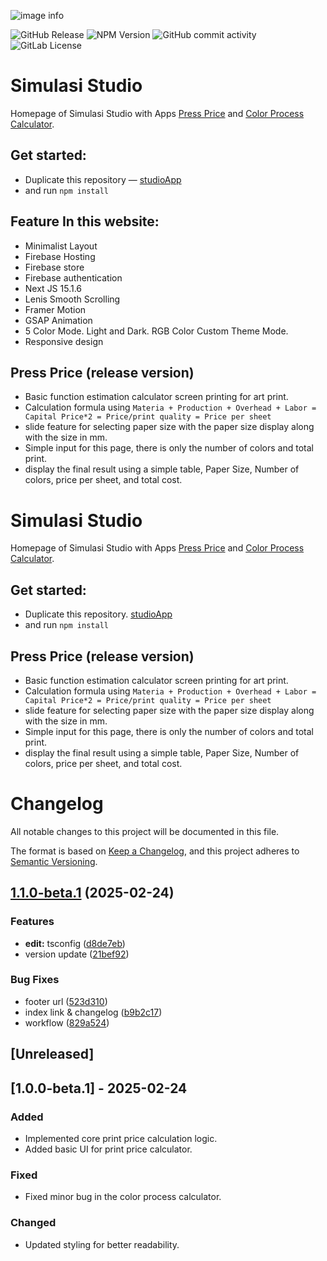 ![image info](https://simulasi.studio/images/simulasi-studio.png)

![GitHub Release](https://img.shields.io/github/v/release/simulasikode/studiosapp)
![NPM Version](https://img.shields.io/npm/v/npm?registry_uri=https%3A%2F%2Fregistry.npmjs.com)
![GitHub commit activity](https://img.shields.io/github/commit-activity/m/simulasikode/studiosapp)
![GitLab License](https://img.shields.io/gitlab/license/gitlab-org%2Fgitlab)

# Simulasi Studio

Homepage of Simulasi Studio with Apps [Press Price](https:simulasi.studio/service/pressprice) and [Color Process Calculator](https://simulasi.studio/service/color-process).

## Get started:

- Duplicate this repository — [studioApp](https://github.com/simulasikode/studiosapp)
- and run `npm install`

## Feature In this website:

- Minimalist Layout
- Firebase Hosting
- Firebase store
- Firebase authentication
- Next JS 15.1.6
- Lenis Smooth Scrolling
- Framer Motion
- GSAP Animation
- 5 Color Mode. Light and Dark. RGB Color Custom Theme Mode.
- Responsive design

## Press Price (release version)

- Basic function estimation calculator screen printing for art print.
- Calculation formula using `Materia + Production + Overhead + Labor = Capital Price*2 = Price/print quality = Price per sheet`
- slide feature for selecting paper size with the paper size display along with the size in mm.
- Simple input for this page, there is only the number of colors and total print.
- display the final result using a simple table, Paper Size, Number of colors, price per sheet, and total cost.

# Simulasi Studio

Homepage of Simulasi Studio with Apps [Press Price](https:simulasi.studio/service/pressprice) and [Color Process Calculator](https://simulasi.studio/service/color-process).

## Get started:

- Duplicate this repository. [studioApp](https://github.com/simulasikode/studiosapp)
- and run `npm install`

## Press Price (release version)

- Basic function estimation calculator screen printing for art print.
- Calculation formula using `Materia + Production + Overhead + Labor = Capital Price*2 = Price/print quality = Price per sheet`
- slide feature for selecting paper size with the paper size display along with the size in mm.
- Simple input for this page, there is only the number of colors and total print.
- display the final result using a simple table, Paper Size, Number of colors, price per sheet, and total cost.

<!-- CHANGELOG_BEGIN -->
# Changelog

All notable changes to this project will be documented in this file.

The format is based on [Keep a Changelog](https://keepachangelog.com/en/1.0.0/),
and this project adheres to [Semantic Versioning](https://semver.org/spec/v2.0.0.html).

## [1.1.0-beta.1](https://github.com/simulasikode/studiosapp/compare/v1.0.0-beta.1...v1.1.0-beta.1) (2025-02-24)


### Features

* **edit:** tsconfig ([d8de7eb](https://github.com/simulasikode/studiosapp/commit/d8de7eb614a2cffa865d723dce191a50d55baa66))
* version update ([21bef92](https://github.com/simulasikode/studiosapp/commit/21bef92a7778ae9cc0ce8980eb3d634baa20c69d))


### Bug Fixes

* footer url ([523d310](https://github.com/simulasikode/studiosapp/commit/523d31010a4c72af7447d913712560b747b353c5))
* index link & changelog ([b9b2c17](https://github.com/simulasikode/studiosapp/commit/b9b2c179db3881730aba9638bb68a5db84dba95c))
* workflow ([829a524](https://github.com/simulasikode/studiosapp/commit/829a5248175f024ec125a73e7b32f5992f197283))

## [Unreleased]

## [1.0.0-beta.1] - 2025-02-24

### Added

- Implemented core print price calculation logic.
- Added basic UI for print price calculator.

### Fixed

- Fixed minor bug in the color process calculator.

### Changed

- Updated styling for better readability.

<!-- CHANGELOG_END -->
